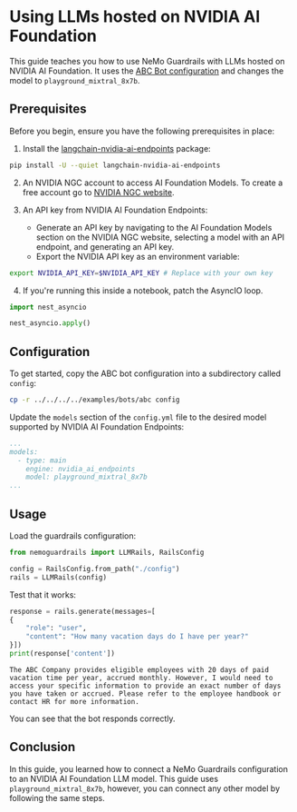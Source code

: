 # Using LLMs hosted on NVIDIA AI Foundation

This guide teaches you how to use NeMo Guardrails with LLMs hosted on NVIDIA AI Foundation. It uses the [ABC Bot configuration](https://github.com/NVIDIA/NeMo-Guardrails/tree/develop/examples/bots/abc/README.md) and changes the model to `playground_mixtral_8x7b`.

## Prerequisites

Before you begin, ensure you have the following prerequisites in place:

1. Install the [langchain-nvidia-ai-endpoints](https://github.com/langchain-ai/langchain-nvidia/tree/main/libs/ai-endpoints) package:

```bash
pip install -U --quiet langchain-nvidia-ai-endpoints
```

2. An NVIDIA NGC account to access AI Foundation Models. To create a free account go to [NVIDIA NGC website](https://ngc.nvidia.com/).

3. An API key from NVIDIA AI Foundation Endpoints:
    -  Generate an API key by navigating to the AI Foundation Models section on the NVIDIA NGC website, selecting a model with an API endpoint, and generating an API key.
    -  Export the NVIDIA API key as an environment variable:

```bash
export NVIDIA_API_KEY=$NVIDIA_API_KEY # Replace with your own key
```

4. If you're running this inside a notebook, patch the AsyncIO loop.

```python
import nest_asyncio

nest_asyncio.apply()
```

## Configuration

To get started, copy the ABC bot configuration into a subdirectory called `config`:

```bash
cp -r ../../../../examples/bots/abc config
```

Update the `models` section of the `config.yml` file to the desired model supported by NVIDIA AI Foundation Endpoints:

```yaml
...
models:
  - type: main
    engine: nvidia_ai_endpoints
    model: playground_mixtral_8x7b
...
```

## Usage

Load the guardrails configuration:

```python
from nemoguardrails import LLMRails, RailsConfig

config = RailsConfig.from_path("./config")
rails = LLMRails(config)
```

Test that it works:

```python
response = rails.generate(messages=[
{
    "role": "user",
    "content": "How many vacation days do I have per year?"
}])
print(response['content'])
```

```
The ABC Company provides eligible employees with 20 days of paid vacation time per year, accrued monthly. However, I would need to access your specific information to provide an exact number of days you have taken or accrued. Please refer to the employee handbook or contact HR for more information.
```

You can see that the bot responds correctly.

## Conclusion

In this guide, you learned how to connect a NeMo Guardrails configuration to an NVIDIA AI Foundation LLM model. This guide uses `playground_mixtral_8x7b`, however, you can connect any other model by following the same steps.

